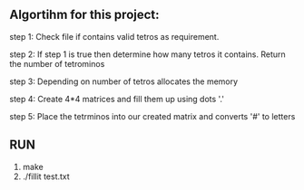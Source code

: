 ## Algortihm for this project: ##

step 1: Check file if contains valid tetros as requirement.

step 2: If step 1 is true then determine how many tetros it contains. Return the number of tetrominos

step 3: Depending on number of tetros allocates the memory

step 4: Create 4*4 matrices and fill them up using dots '.'

step 5: Place the tetrminos into our created matrix and converts '#' to letters

## RUN ##

1. make
2. ./fillit test.txt
